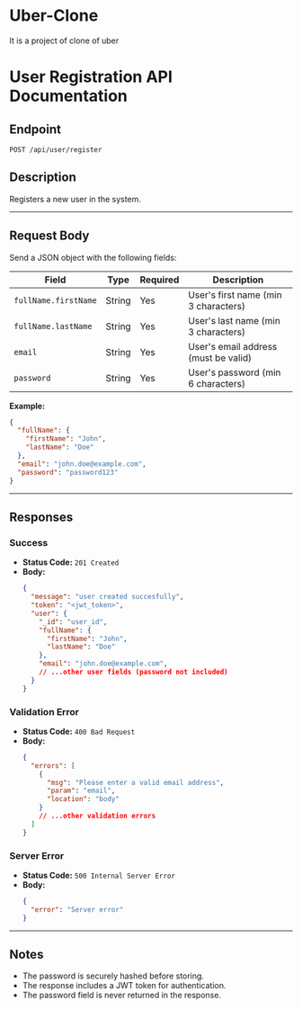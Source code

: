 # Uber-Clone
It is a project of clone of uber


# User Registration API Documentation

## Endpoint

`POST /api/user/register`

## Description

Registers a new user in the system.

---

## Request Body

Send a JSON object with the following fields:

| Field                   | Type   | Required | Description                              |
|-------------------------|--------|----------|------------------------------------------|
| `fullName.firstName`    | String | Yes      | User's first name (min 3 characters)     |
| `fullName.lastName`     | String | Yes      | User's last name (min 3 characters)      |
| `email`                 | String | Yes      | User's email address (must be valid)     |
| `password`              | String | Yes      | User's password (min 6 characters)       |

**Example:**
```json
{
  "fullName": {
    "firstName": "John",
    "lastName": "Doe"
  },
  "email": "john.doe@example.com",
  "password": "password123"
}
```

---

## Responses

### Success

- **Status Code:** `201 Created`
- **Body:**
    ```json
    {
      "message": "user created succesfully",
      "token": "<jwt_token>",
      "user": {
        "_id": "user_id",
        "fullName": {
          "firstName": "John",
          "lastName": "Doe"
        },
        "email": "john.doe@example.com",
        // ...other user fields (password not included)
      }
    }
    ```

### Validation Error

- **Status Code:** `400 Bad Request`
- **Body:**
    ```json
    {
      "errors": [
        {
          "msg": "Please enter a valid email address",
          "param": "email",
          "location": "body"
        }
        // ...other validation errors
      ]
    }
    ```

### Server Error

- **Status Code:** `500 Internal Server Error`
- **Body:**
    ```json
    {
      "error": "Server error"
    }
    ```

---

## Notes

- The password is securely hashed before storing.
- The response includes a JWT token for authentication.
- The password field is never returned in the response.